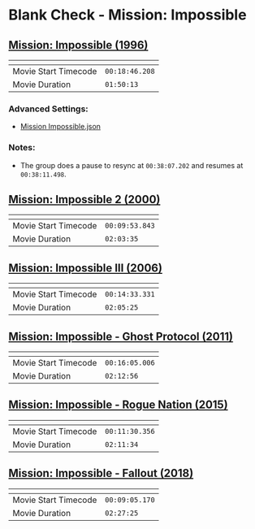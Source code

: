 Blank Check - Mission: Impossible
===============
[Mission: Impossible (1996)](https://www.patreon.com/posts/mission-38819258)
---------------
| <!-- -->             | <!-- -->       |
|----------------------|----------------|
| Movie Start Timecode | `00:18:46.208` |
| Movie Duration       | `01:50:13`     |

### Advanced Settings:
  - [Mission Impossible.json](Podcasts/Blank%20Check/Settings/Mission%20Impossible.json?raw=1)
### Notes:
- The group does a pause to resync at `00:38:07.202` and resumes at `00:38:11.498`.

[Mission: Impossible 2 (2000)](https://www.patreon.com/posts/mission-2-39542996)
---------------
| <!-- -->             | <!-- -->       |
|----------------------|----------------|
| Movie Start Timecode | `00:09:53.843` |
| Movie Duration       | `02:03:35`     |

[Mission: Impossible III (2006)](https://www.patreon.com/posts/mission-3-39949996)
---------------
| <!-- -->             | <!-- -->       |
|----------------------|----------------|
| Movie Start Timecode | `00:14:33.331` |
| Movie Duration       | `02:05:25`     |

[Mission: Impossible - Ghost Protocol (2011)](https://www.patreon.com/posts/mission-ghost-40649542)
---------------
| <!-- -->             | <!-- -->       |
|----------------------|----------------|
| Movie Start Timecode | `00:16:05.006` |
| Movie Duration       | `02:12:56`     |

[Mission: Impossible - Rogue Nation (2015)](https://www.patreon.com/posts/mission-rogue-41093388)
---------------
| <!-- -->             | <!-- -->       |
|----------------------|----------------|
| Movie Start Timecode | `00:11:30.356` |
| Movie Duration       | `02:11:34`     |

[Mission: Impossible - Fallout (2018)](https://www.patreon.com/posts/mission-fallout-41835134)
---------------
| <!-- -->             | <!-- -->       |
|----------------------|----------------|
| Movie Start Timecode | `00:09:05.170` |
| Movie Duration       | `02:27:25`     |